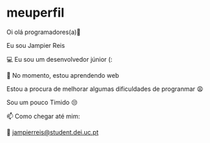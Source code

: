 # meuperfil


Oi olá programadores(a)👋

Eu sou Jampier Reis 

💻 Eu sou um desenvolvedor júnior (:

🔭 No momento, estou aprendendo web

 Estou a procura  de melhorar algumas dificuldades   de progranmar 😩

Sou um pouco Timido 😒 

📫 Como chegar até mim:

📩 jampierreis@student.dei.uc.pt





   
